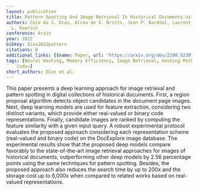 ```yaml
---
layout: publication
title: Pattern Spotting And Image Retrieval In Historical Documents Using Deep Hashing
authors: Caio da S. Dias, Alceu de S. Britto, Jean P. Barddal, Laurent Heutte, Alessandro
  L. Koerich
conference: Arxiv
year: 2022
bibkey: dias2022pattern
citations: 0
additional_links: [{name: Paper, url: 'https://arxiv.org/abs/2208.02397'}]
tags: [Neural Hashing, Memory Efficiency, Image Retrieval, Hashing Methods, Compact
    Codes]
short_authors: Dias et al.
---
```

This paper presents a deep learning approach for image retrieval and pattern
spotting in digital collections of historical documents. First, a region
proposal algorithm detects object candidates in the document page images. Next,
deep learning models are used for feature extraction, considering two distinct
variants, which provide either real-valued or binary code representations.
Finally, candidate images are ranked by computing the feature similarity with a
given input query. A robust experimental protocol evaluates the proposed
approach considering each representation scheme (real-valued and binary code)
on the DocExplore image database. The experimental results show that the
proposed deep models compare favorably to the state-of-the-art image retrieval
approaches for images of historical documents, outperforming other deep models
by 2.56 percentage points using the same techniques for pattern spotting.
Besides, the proposed approach also reduces the search time by up to 200x and
the storage cost up to 6,000x when compared to related works based on
real-valued representations.